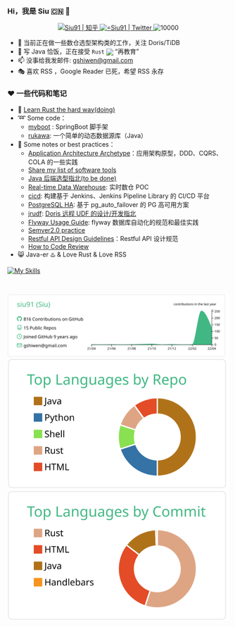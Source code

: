 ### Hi，我是 Siu 🇨🇳  👋


<p align="middle">
   <a href="https://www.zhihu.com/people/siu91">
      <img alt="Siu91 | 知乎" height="25px" src="https://ss1.baidu.com/6ONXsjip0QIZ8tyhnq/it/u=493147230,3096476255&amp;fm=195&amp;app=88&amp;f=JPEG?w=200&amp;h=200">
   </a>
   <a href="https://twitter.com/gshiwen">
      <img alt="=Siu91 | Twitter" height="25px" src="https://raw.githubusercontent.com/anuraghazra/anuraghazra/master/assets/twitter.svg" />
   </a>

   <img src="https://komarev.com/ghpvc/?username=siu91" alt="10000" height="23px"/>
</p>



- 🔭 当前正在做一些数仓选型架构类的工作，关注 Doris/TiDB
- 🌱 写 Java 恰饭，正在接受  `Rust` <a href="https://www.rust-lang.org"><img src="https://avatars.githubusercontent.com/u/5430905?s=200&v=4" align="center"  width="2%" /></a> “再教育”
- 📫 没事给我发邮件: gshiwen@gmail.com
- :performing_arts:  喜欢 RSS ，Google Reader 已死，希望 RSS 永存

### ❤️ 一些代码和笔记

- 📖 [Learn Rust the hard way(doing)](https://siu91.github.io/LearnRustTheHardWay/)
- :loop: Some code：
  - [myboot](https://github.com/siu91/myboot) : SpringBoot 脚手架
  - [rukawa](https://github.com/siu91/rukawa): 一个简单的动态数据源库（Java）
- :ledger: Some notes or best practices：
  - [Application Architecture Archetype](https://github.com/siu91/AAA)：应用架构原型，DDD、CQRS、COLA 的一些实践
  - [Share my list of software tools](https://siu91.github.io/notebook/tech/bestpractices/my-toolchain.html)
  - [Java 后端选型指北(to be done)](https://siu91.github.io/notebook/tech/backend/Java-Backend-Framework-Selection-Guide.html)
  - [Real-time Data Warehouse](https://siu91.github.io/notebook/tech/project/lwpoc/lwpoc/%E6%9E%B6%E6%9E%84/%E6%9E%84%E5%BB%BA%E5%AE%9E%E6%97%B6%E6%B9%96%E4%BB%93.html): 实时数仓 POC 
  - [cicd](https://siu91.github.io/notebook/tech/project/cicd/index.html): 构建基于 Jenkins、Jenkins Pipeline Library 的 CI/CD 平台
  - [PostgreSQL HA](https://siu91.github.io/notebook/tech/project/PGHA/pg-ha-solution.html): 基于 pg_auto_failover 的 PG 高可用方案
  - [jrudf](https://siu91.github.io/notebook/tech/bestpractices/jrudf/doris-remote-udf.html):  [Doris 远程 UDF 的设计/开发指北](https://github.com/siu91/jrudf)
  - [Flyway  Usage Guide](https://siu91.github.io/notebook/tech/bestpractices/%E6%95%B0%E6%8D%AE%E5%BA%93%E8%87%AA%E5%8A%A8%E5%8C%96-Flyway%E4%BD%BF%E7%94%A8%E8%A7%84%E8%8C%83.html): flyway 数据库自动化的规范和最佳实践
  - [Semver2.0 practice](https://siu91.github.io/notebook/tech/bestpractices/%E8%AF%AD%E4%B9%89%E5%8C%96%E7%89%88%E6%9C%AC%E6%8E%A7%E5%88%B6%E8%A7%84%E8%8C%83.html)
  - [Restful API Design Guidelines](https://siu91.github.io/notebook/tech/bestpractices/API%E8%AE%BE%E8%AE%A1%E8%A7%84%E8%8C%83.html)：Restful API 设计规范
  - [How to Code Review](https://siu91.github.io/notebook/tech/bestpractices/code-review-guide-baseon-gitlab.html)
- :smile_cat: Java-er :hotsprings: & Love Rust & Love RSS

[![My Skills](https://skillicons.dev/icons?i=java,spring,rust,python,idea,git,markdown,docker,kubernetes,jenkins&theme=light)](https://skillicons.dev)

​	<br />

[![](https://raw.githubusercontent.com/siu91/siu91/main/profile-summary-card-output/vue/0-profile-details.svg)](https://github.com/vn7n24fzkq/github-profile-summary-cards)
[![](https://raw.githubusercontent.com/siu91/siu91/main/profile-summary-card-output/vue/1-repos-per-language.svg)](https://github.com/vn7n24fzkq/github-profile-summary-cards) [![](https://raw.githubusercontent.com/siu91/siu91/main/profile-summary-card-output/vue/2-most-commit-language.svg)](https://github.com/vn7n24fzkq/github-profile-summary-cards)
<!--
[![](https://raw.githubusercontent.com/siu91/siu91/main/profile-summary-card-output/vue/3-stats.svg)](https://github.com/vn7n24fzkq/github-profile-summary-cards) [![](https://raw.githubusercontent.com/siu91/siu91/main/profile-summary-card-output/vue/4-productive-time.svg)](https://github.com/vn7n24fzkq/github-profile-summary-cards)
-->